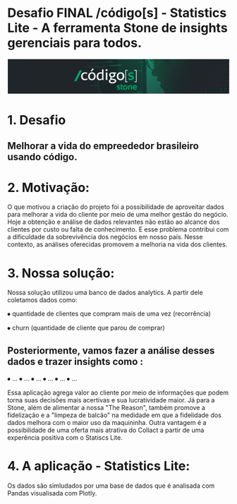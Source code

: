 # Desafio FINAL /código[s] - Statistics Lite - A ferramenta Stone de insights gerenciais para todos.
<center> <img src="imgs\page_header.png"></center>

# 1. Desafio
## Melhorar a vida do empreededor brasileiro usando código.

# 2. Motivação: 
O que motivou a criação do projeto foi a possibilidade de aproveitar dados para melhorar a vida do cliente por meio de uma melhor gestão do negócio. 
Hoje a obtenção e análise de dados relevantes não estão ao alcance dos clientes por custo ou falta de conhecimento. E esse problema contribui com a 
dificuldade da sobrevivência dos negócios em nosso país. Nesse contexto, as análises oferecidas promovem a melhoria na vida dos clientes.

# 3. Nossa solução:
Nossa solução utilizou uma banco de dados analytics. A partir dele coletamos dados como:

⦁ quantidade de clientes que compram mais de uma vez (recorrência)

⦁ churn (quantidade de cliente que parou de comprar)

## Posteriormente, vamos fazer a  análise desses dados e trazer insights como :
⦁ ...
⦁ ...
⦁ ...
⦁ ...
⦁ ...
⦁ ...

Essa aplicação agrega valor ao cliente por meio de informações que podem torna suas decisões mais acertivas e sua lucratividade maior. Já para a Stone,
além de alimentar a nossa "The Reason", também promove a fidelização e a "limpeza de balcão" na medidade em que a fidelidade dos dados melhora com o maior
uso da maquininha. Outra vantagem é a possibilidade de uma oferta mais atrativa do Collact a partir de uma experência positiva com o Statiscs Lite.

# 4. A aplicação -  Statistics Lite:
Os dados são simludados por uma base de dados que é analisada com Pandas visualisada com Plotly.

